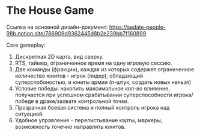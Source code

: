 # The House Game

Ссылка на основной дизайн-документ: https://sedate-people-98b.notion.site/786909d9362445d8b2e239bb7f160899

Core gameplay: 
1. Дискретная 2D карта, вид сверху.
2. RTS, таймер, ограниченное время на одну игровую сессию. 
3. Две команды (фракции), каждая из которых содержет ограниченное количество юнитов - игрок (лидер), обладающий суперспобоностью, и юниты армии (n-штук, создать новых нельзя)
4. Условие победы: накопить максимальное кол-во влияение, получается при успешном срабатывании суперспособности игрока/победе в драке/захвате контрольной точки. 
5. Прозрачная боевая система и полный контроль игрока над ситуацией.
6. Удобное управление - перелистывание карты, маркеры, возможность точечно направлять юнитов.
